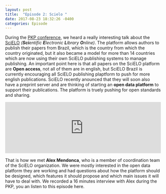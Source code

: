```yaml
---
layout: post
title:  "Episode 2: Scielo "
date: 2017-08-23 18:32:26 -0400
categories: Episode
---
```


During the [PKP conference](https://pkp.sfu.ca/pkp2017/), we heard a really interesting talk about the [SciELO](http://www.scielo.br/) _(**Sci**entific **E**lectronic **L**ibrary **O**nline)_. The platform allows authors to publish their papers from Brazil, which is the country from which the country originated, but it also became a model for more than 14 countries which are now using their own SciELO publishing systems to manage publishing. An important point here is that all papers on the SciELO platform are **Open access**, not all of them are in english, but SciELO Brazil is currently encouraging all SciELO publishing plaptform to push for more english publications.
SciELO recently anounced that they will soon also have a preprint server and are thinking of starting an **open data platform** to support their publications. The platform is truely pushing for open standards and sharing.

<iframe width="100%" height="166" scrolling="no" frameborder="no" src="https://w.soundcloud.com/player/?url=https%3A//api.soundcloud.com/tracks/339852459&amp;color=ff5500&amp;auto_play=false&amp;hide_related=false&amp;show_comments=true&amp;show_user=true&amp;show_reposts=false"></iframe>

That is how we met **Alex Mendonca**, who is a member of coordination team of the SciELO organization. We were mostly interested in the open data platform they are working and had questions about how the platform should be designed, which features it should propose and which main issues it will have to deal with. We recorded a 16 minutes interview with Alex during the PKP, you an listen to this episode here.
